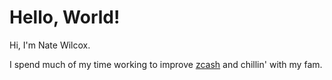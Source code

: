 # Hello, World!

Hi, I'm Nate Wilcox.

I spend much of my time working to improve [zcash](https://z.cash) and chillin' with my fam.
